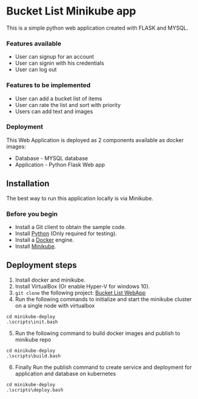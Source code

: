 # Bucket List Minikube app
This is a simple python web application created with FLASK and MYSQL. 

### Features available
 * User can signup for an account 
 * User can signin with his credentials 
 * User can log out

### Features to be implemented
 * User can add a bucket list of items
 * User can rate the list and sort with priority 
 * Users can add text and images 

### Deployment 

This Web Application is deployed as 2 components available as docker images: 
* Database - MYSQL database  
* Application - Python Flask Web app


## Installation

The best way to run this application locally is via Minikube.

### Before you begin

* Install a Git client to obtain the sample code.
* Install [Python](https://www.python.org/downloads/) (Only required for testing).
* Install a [Docker](https://docs.docker.com/engine/installation/) engine.
* Install [Minikube](https://kubernetes.io/docs/tasks/tools/install-minikube/).

## Deployment steps

1. Install docker and minikube.
1. Install VirtualBox (Or enable Hyper-V for windows 10).
1. `git clone` the following project:
    [Bucket List WebApp](https://github.com/aditya-kukde/minikube-deploy.git)   
1. Run the following commands to initialize and start the minikube cluster on a single node with virtualbox
```shell
cd minikube-deploy
.\scripts\init.bash
```
5. Run the following command to build docker images and publish to minikube repo
```shell
cd minikube-deploy
.\scripts\build.bash
```

6. Finally Run the publish command to create service and deployment for application and database on kubernetes
```shell
cd minikube-deploy
.\scripts\deploy.bash
```
